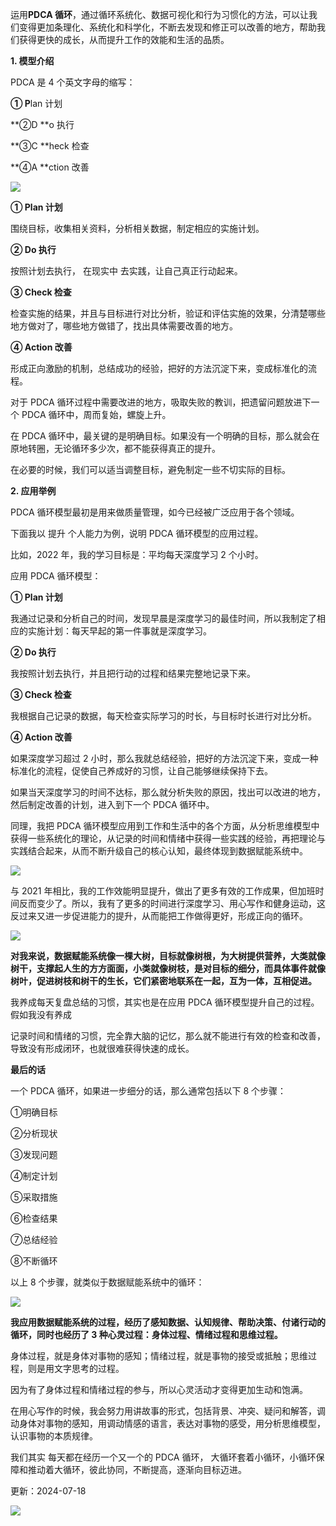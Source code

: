 运用**PDCA 循环**，通过循环系统化、数据可视化和行为习惯化的方法，可以让我们变得更加条理化、系统化和科学化，不断去发现和修正可以改善的地方，帮助我们获得更快的成长，从而提升工作的效能和生活的品质。 

**1. 模型介绍** 

PDCA 是 4 个英文字母的缩写：  

**① P**lan 计划 

**②D  **o 执行 

**③C  **heck 检查 

**④A  **ction 改善  

![](https://mmbiz.qpic.cn/mmbiz_png/giaycic3UNwo0iayRw78LgQvCz3GicR22xorCQbaFxJJibaC6jycoBkicuAYBMnIa2W50p98fJj5rR82xicWhuKqnJOUA/640?wx_fmt=png) 

  

**① Plan 计划** 

围绕目标，收集相关资料，分析相关数据，制定相应的实施计划。  

  

**② Do 执行** 

按照计划去执行，  在现实中  去实践，让自己真正行动起来。  

  

**③ Check 检查** 

检查实施的结果，并且与目标进行对比分析，验证和评估实施的效果，分清楚哪些地方做对了，哪些地方做错了，找出具体需要改善的地方。  

  

**④ Action 改善** 

形成正向激励的机制，总结成功的经验，把好的方法沉淀下来，变成标准化的流程。  

对于 PDCA 循环过程中需要改进的地方，吸取失败的教训，把遗留问题放进下一个 PDCA 循环中，周而复始，螺旋上升。  

  

在 PDCA 循环中，最关键的是明确目标。如果没有一个明确的目标，那么就会在原地转圈，无论循环多少次，都不能获得真正的提升。  

  

在必要的时候，我们可以适当调整目标，避免制定一些不切实际的目标。  

**2. 应用举例** 

PDCA 循环模型最初是用来做质量管理，如今已经被广泛应用于各个领域。  

下面我以  提升  个人能力为例，说明  PDCA 循环模型的应用过程。  

  

比如，2022 年，我的学习目标是：平均每天深度学习 2 个小时。  

应用 PDCA 循环模型：  

  

**① Plan 计划** 

我通过记录和分析自己的时间，发现早晨是深度学习的最佳时间，所以我制定了相应的实施计划：每天早起的第一件事就是深度学习。  

  

**② Do 执行** 

我按照计划去执行，并且把行动的过程和结果完整地记录下来。  

  

**③ Check 检查** 

我根据自己记录的数据，每天检查实际学习的时长，与目标时长进行对比分析。  

  

**④ Action 改善** 

如果深度学习超过 2 小时，那么我就总结经验，把好的方法沉淀下来，变成一种标准化的流程，促使自己养成好的习惯，让自己能够继续保持下去。  

如果当天深度学习的时间不达标，那么就分析失败的原因，找出可以改进的地方，然后制定改善的计划，进入到下一个 PDCA 循环中。  

同理，我把 PDCA 循环模型应用到工作和生活中的各个方面，从分析思维模型中获得一些系统化的理论，从记录的时间和情绪中获得一些实践的经验，再把理论与实践结合起来，从而不断升级自己的核心认知，最终体现到数据赋能系统中。  

  

![](https://mmbiz.qpic.cn/mmbiz_png/giaycic3UNwo1pEV47mUX6YON1apxKwGnNv6S2t32BhoPaycXs517t1lva3O7aKc8ibpT8Ull9MJztM1klwBx1foQ/640?wx_fmt=png)  

与 2021 年相比，我的工作效能明显提升，做出了更多有效的工作成果，但加班时间反而变少了。所以，我有了更多的时间进行深度学习、用心写作和健身运动，这反过来又进一步促进能力的提升，从而能把工作做得更好，形成正向的循环。  

  

![](https://mmbiz.qpic.cn/mmbiz_png/giaycic3UNwo1pEV47mUX6YON1apxKwGnN2NoYkK6OQiawezQ8I65SnyYc2ePjO77rysrffFOvuGCccGpPwbCnlsg/640?wx_fmt=png) 

**对我来说，数据赋能系统像一棵大树，目标就像树根，为大树提供营养，大类就像树干，支撑起人生的方方面面，小类就像树枝，是对目标的细分，而具体事件就像树叶，促进树枝和树干的生长，它们紧密地联系在一起，互为一体，互相促进。**

我养成每天复盘总结的习惯，其实也是在应用 PDCA 循环模型提升自己的过程。假如我没有养成

记录时间和情绪的习惯，完全靠大脑的记忆，那么就不能进行有效的检查和改善，导致没有形成闭环，也就很难获得快速的成长。

**最后的话**

 

一个 PDCA 循环，如果进一步细分的话，那么通常包括以下 8 个步骤： 

①明确目标  

②分析现状  

③发现问题  

④制定计划  

⑤采取措施  

⑥检查结果  

⑦总结经验  

⑧不断循环  

  

以上 8 个步骤，就类似于数据赋能系统中的循环：  

![](https://mmbiz.qpic.cn/mmbiz_png/giaycic3UNwo1pEV47mUX6YON1apxKwGnNVpfHdQhfVwyThJeCj6uaR9pBcsPPrtM38lYDeRvopWVJlyibuuAL9Yw/640?wx_fmt=png) 

  

**我应用数据赋能系统的过程，经历了感知数据、认知规律、帮助决策、付诸行动的循环，同时也经历了 3 种心灵过程：身体过程、情绪过程和思维过程。** 

身体过程，就是身体对事物的感知；情绪过程，就是事物的接受或抵触；思维过程，则是用文字思考的过程。  

因为有了身体过程和情绪过程的参与，所以心灵活动才变得更加生动和饱满。  

在用心写作的时候，我会努力用讲故事的形式，包括背景、冲突、疑问和解答，调动身体对事物的感知，用调动情感的语言，表达对事物的感受，用分析思维模型，认识事物的本质规律。  

我们其实  每天都在经历一个又一个的  PDCA 循环， 大循环套着小循环，小循环保障和推动着大循环，彼此协同，不断提高，逐渐向目标迈进。

更新：2024-07-18

![](https://visitor-badge.laobi.icu/badge?page_id=sjhfx.linji&left_text=PageViews&right_color=%2300589F)